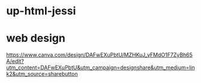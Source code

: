 # up-html-jessi
# web design
https://www.canva.com/design/DAFwEXuPbtU/MZHKuJ_yFMdO1F7ZyBh65A/edit?utm_content=DAFwEXuPbtU&utm_campaign=designshare&utm_medium=link2&utm_source=sharebutton

